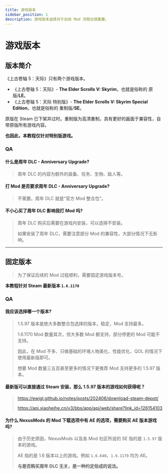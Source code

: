 ```yaml
---
title: 游戏版本
sidebar_position: 1
description: 游戏版本选择对于后续 Mod 流程也很重要。
---
```


# 游戏版本

## 版本简介

《上古卷轴 5：天际》只有两个游戏版本。

- 《上古卷轴 5：天际》- **The Elder Scrolls V: Skyrim**，也就是俗称的 原版/**LE**。
- 《上古卷轴 5：天际 特别版》- **The Elder Scrolls V: Skyrim Special Edition**，也就是俗称的 重制版/**SE**。

原版在 Steam 已下架并过时。重制版为高清重制，具有更好的画面于兼容性，自带原版所有游戏内容。

**也因此，本教程仅针对特别版游戏。**

### QA

#### 什么是**周年 DLC - Anniversary Upgrade**?

> 周年 DLC 的内容为额外的装备、任务、生物、敌人等。

#### 打 Mod 是否要求**周年 DLC - Anniversary Upgrade**?

> 不需要。周年 DLC 就是“官方 Mod 整合包”。

#### 不小心买了周年 DLC 影响我打 Mod 吗?

> 周年 DLC 购买后需要在游戏内安装，可以选择不安装。
>
> 如果安装了周年 DLC，需要注意部分 Mod 的兼容性，大部分情况下无影响。

---

## 固定版本

> 为了保证后续的 Mod 过程顺利，需要固定游戏版本号。

**本教程针对 Steam 最新版本 `1.6.1170`**

### QA

#### 我应该选择哪一个版本?

> 1.5.97 版本是绝大多数整合包选择的版本，稳定，Mod 支持最多。
>
> 1.6.1170 Mod 数量其次，但大多数 Mod 都支持，部分停更的 Mod 可能不支持。
>
> 因此，在 Mod 不多、只做基础的环境人物美化、性能优化、QOL 的情况下使用最新版即可。
>
> 想要 Mod 数量三五百甚至更多的情况下更推荐 Mod 支持更多的 1.5.97 版本。

#### 最新版可以直接通过 Steam 安装，那么 1.5.97 版本的游戏如何获得呢？

> https://ewigl.github.io/notes/posts/202406/download-steam-depot/
>
> https://api.xiaoheihe.cn/v3/bbs/app/api/web/share?link_id=126154103

#### 为什么 NexusMods 的 Mod 下载选项中有 AE 的选项，需要购买 AE 版本游戏吗?

> 由于历史原因，NexusMods 以及各 Mod 社区所说的 SE 指的是 `1.5.97` 版本的游戏。
>
> AE 指的是 1.6 版本以上的游戏。例如 `1.6.640`、`1.6.1170` 均为 AE。
>
> **与是否购买周年 DLC 无关，是一种约定俗成的说法。**
